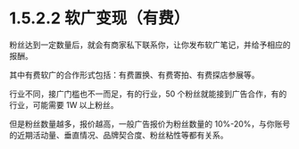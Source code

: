 # 1.5.2.2 软广变现（有费）

粉丝达到一定数量后，就会有商家私下联系你，让你发布软广笔记，并给予相应的报酬。

其中有费软广的合作形式包括：有费置换、有费寄拍、有费探店参展等。

行业不同，接广门槛也不一而足，有的行业，50 个粉丝就能接到广告合作，有的行业，可能需要 1W 以上粉丝。

但是粉丝数量越多，报价越高，一般广告报价为粉丝数量的 10%-20%，与你账号的近期活动量、垂直情况、品牌契合度、粉丝粘性等都有关系。